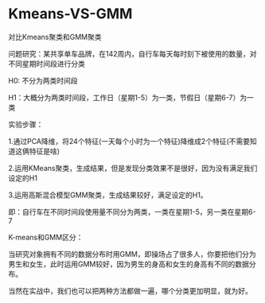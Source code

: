 # Kmeans-VS-GMM
<p>对比Kmeans聚类和GMM聚类<o/>
<p>问题研究：某共享单车品牌，在142周内，自行车每天每时刻下被使用的数量，对不同星期时间段进行分类<o/>
<p>H0:  不分为两类时间段<o/>
<p>H1：大概分为两类时间段，工作日（星期1-5）为一类，节假日（星期6-7）为一类<o/>
 
<p>实验步骤：<o/>
<p>1.通过PCA降维，将24个特征(一天每个小时为一个特征)降维成2个特征(不需要知道这俩特征是啥)<o/>
<p>2.运用KMeans聚类，生成结果，但是发现分类效果不是很好，因为没有满足我们设定的H1<o/>
<p>3.运用高斯混合模型GMM聚类，生成结果较好，满足设定的H1。<o/>
<p>即：自行车在不同时间段使用量不同分为两类，一类在星期1-5，另一类在星期6-7<o/>
 
<p>K-means和GMM区分：<o/>
<p>当研究对象拥有不同的数据分布时用GMM，即操场占了很多人，你要把他们分为男生和女生，此时运用GMM较好，因为男生的身高和女生的身高有不同的数据分布。<o/>
<p>当然在实战中，我们也可以把两种方法都做一遍，哪个分类更加明显，就为好。<o/>
